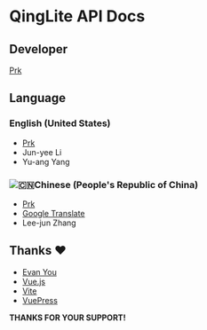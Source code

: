 # QingLite API Docs

## Developer

[Prk](https://github.com/BiliPrk)


## Language

### English (United States)

- [Prk](https://github.com/BiliPrk)
- Jun-yee Li
- Yu-ang Yang


### ![🇨🇳](https://cdn.emojidex.com/emoji/px16/%E4%B8%AD%E5%9B%BD%E5%9B%BD%E6%97%97.png?1417130677 "PRC")Chinese (People's Republic of China)

- [Prk](https://github.com/BiliPrk)
- [Google Translate](https://translate.google.com)
- Lee-jun Zhang


## Thanks ♥

- [Evan You](https://github.com/yyx990803)
- [Vue.js](https://vuejs.org/)
- [Vite](https://vitejs.dev/)
- [VuePress](https://vuepress.vuejs.org/)


**THANKS FOR YOUR SUPPORT!**
